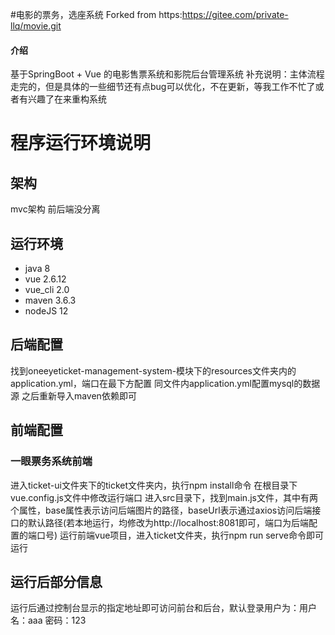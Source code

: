#电影的票务，选座系统
Forked from https:https://gitee.com/private-llq/movie.git

#### 介绍

基于SpringBoot + Vue 的电影售票系统和影院后台管理系统
补充说明：主体流程走完的，但是具体的一些细节还有点bug可以优化，不在更新，等我工作不忙了或者有兴趣了在来重构系统

# 程序运行环境说明

## 架构
mvc架构  前后端没分离

## 运行环境

- java 8
- vue 2.6.12
- vue_cli 2.0
- maven 3.6.3
- nodeJS 12

## 后端配置

找到oneeyeticket-management-system-模块下的resources文件夹内的application.yml，端口在最下方配置
同文件内application.yml配置mysql的数据源
之后重新导入maven依赖即可

## 前端配置


### 一眼票务系统前端


进入ticket-ui文件夹下的ticket文件夹内，执行npm install命令
在根目录下vue.config.js文件中修改运行端口
进入src目录下，找到main.js文件，其中有两个属性，base属性表示访问后端图片的路径，baseUrl表示通过axios访问后端接口的默认路径(若本地运行，均修改为http://localhost:8081即可，端口为后端配置的端口号)
运行前端vue项目，进入ticket文件夹，执行npm run serve命令即可运行


## 运行后部分信息
运行后通过控制台显示的指定地址即可访问前台和后台，默认登录用户为：用户名：aaa 密码：123


